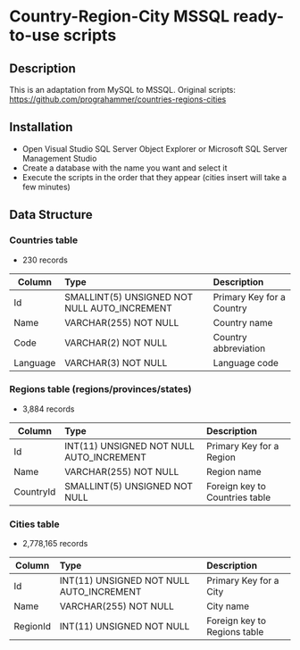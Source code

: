 # Country-Region-City MSSQL ready-to-use scripts

## Description
This is an adaptation from MySQL to MSSQL.
Original scripts:
https://github.com/prograhammer/countries-regions-cities 

## Installation
- Open Visual Studio SQL Server Object Explorer or Microsoft SQL Server Management Studio
- Create a database with the name you want and select it
- Execute the scripts in the order that they appear (cities insert will take a few minutes)

## Data Structure

### Countries table

- 230 records

| Column        | Type                                         | Description                      |
| ------------- |:---------------------------------------------| :--------------------------------|
| Id            | SMALLINT(5) UNSIGNED NOT NULL AUTO_INCREMENT | Primary Key for a Country        |
| Name          | VARCHAR(255) NOT NULL                        | Country name                     |
| Code          | VARCHAR(2) NOT NULL                          | Country abbreviation             |
| Language      | VARCHAR(3) NOT NULL                          | Language code                    |

### Regions table (regions/provinces/states)

- 3,884 records

| Column        | Type                                         | Description                            |
| ------------- |:---------------------------------------------| :--------------------------------------|
| Id            | INT(11) UNSIGNED NOT NULL AUTO_INCREMENT     | Primary Key for a Region               |
| Name          | VARCHAR(255) NOT NULL                        | Region name                            |
| CountryId     | SMALLINT(5) UNSIGNED NOT NULL                | Foreign key to Countries table         |

### Cities table

- 2,778,165 records

| Column        | Type                                         | Description                                   |
| ------------- |:---------------------------------------------| :---------------------------------------------|
| Id            | INT(11) UNSIGNED NOT NULL AUTO_INCREMENT     | Primary Key for a City                        |
| Name          | VARCHAR(255) NOT NULL                        | City name                                     |
| RegionId      | INT(11) UNSIGNED NOT NULL                    | Foreign key to Regions table                  |
